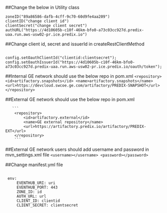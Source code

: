 ##Change the below in Utility class
```
zoneID("89a86586-dafb-4cff-9c70-60d9fe4aa209")
clientID("change client id")
clientSecret("change client secret")
authURL("https://4d10605b-c10f-46km-bfo0-a73c03cc927d.predix-uaa.run.aws-usw02-pr.ice.predix.io")
```

##Change client id, secret and issuerId in createRestClientMethod
```

config.setOauthClientId("clientid:clientsecret");
config.setOauthIssuerId("https://4d10605b-c10f-46km-bfo0-a73c03cc927d.predix-uaa.run.aws-usw02-pr.ice.predix.io/oauth/token");
```

##Internal GE network should use the below repo in pom.xml
      ```
       <repository>
            <id>artifactory.snapshots</id>
            <name>artifactory.snapshots</name>
            <url>https://devcloud.swcoe.ge.com/artifactory/PREDIX-SNAPSHOT</url>
        </repository>
        ```

        
##External GE network should use the below repo in pom.xml

       ```
        <repository>
            <id>artifactory.external</id>
            <name>GE external repository</name>
            <url>https://artifactory.predix.io/artifactory/PREDIX-EXT</url>
        </repository>
        ```

        
##External GE network users should add username and password in mvn_settings.xml file
      ```
            <username></username>
            <password></password>
      ```

            
            
##Change manifest.yml file
```

 env:
     EVENTHUB_URI: uri
     EVENTHUB_PORT: 443
     ZONE_ID: id
     AUTH_URL: url
     CLIENT_ID: clientid
     CLIENT_SECRET: clientsecret

```
            
 


